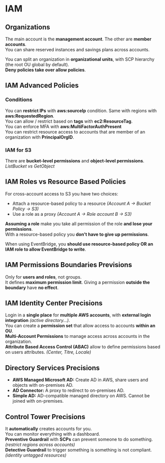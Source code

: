 # IAM

## Organizations

The main account is the **management account**. The other are **member accounts**.  
You can share reserved instances and savings plans across accounts.

You can split an organization in **organizational units**, with SCP hierarchy (the root OU global by default).  
**Deny policies take over allow policies**.

## IAM Advanced Policies

### Conditions

You can **restrict IPs** with **aws:sourceIp** condition. Same with regions with **aws:RequestedRegion**.  
You can allow / restrict based on **tags** with **ec2:ResourceTag**.  
You can enforce MFA with **aws:MultiFactorAuthPresent**  
You can restrict resource access to accounts that are member of an organization with **PrincipalOrgID**.

### IAM for S3

There are **bucket-level permissions** and **object-level permissions**.
*ListBucket vs GetObject*

## IAM Roles vs Resource Based Policies
For cross-account access to S3 you have two choices:

- Attach a resource-based policy to a resource *(Account A -> Bucket Policy -> S3)*
- Use a role as a proxy *(Account A -> Role account B -> S3)*

**Assuming a role** make you take all permission of the role **and lose your permissions**.  
With a resource-based policy you **don't have to give up permissions**.

When using EventBridge, you **should use resource-based policy OR an IAM role to allow EventBridge to write**.

## IAM Permissions Boundaries Previsions

Only for **users and roles**, not groups.  
It defines **maximum permission limit**. Giving a permission **outside the boundary** have **no effect**.

## IAM Identity Center Precisions

Login in a **single place** for **multiple AWS accounts**, with **external login integration** *(active directory...)*.  
You can create a **permission set** that allow access to accounts **within an OU**.  
**Multi-Account Permissions** to manage access across accounts in the organization.  
**Attribute Based Access Control (ABAC)** allow to define permissions based on users attributes. *(Center, Titre, Locale)*

## Directory Services Precisions

- **AWS Managed Microsoft AD:** Create AD in AWS, share users and objects with on-premises AD.
- **AD Connector:** A proxy to redirect to on-premises AD.
- **Simple AD:** AD-compatible managed directory on AWS. Cannot be joined with on-premises.

## Control Tower Precisions

It **automatically** creates accounts for you.  
You can monitor everything with a dashboard.  
**Preventive Guardrail** with **SCPs** can prevent someone to do something. *(restrict regions across accounts)*  
**Detective Guardrail** to trigger something is something is not compliant. *(identity untagged resources)*
